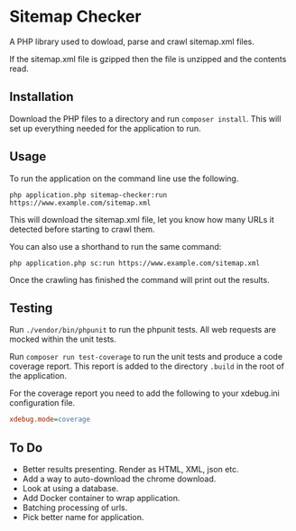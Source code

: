 # Sitemap Checker

A PHP library used to dowload, parse and crawl sitemap.xml files.

If the sitemap.xml file is gzipped then the file is unzipped and the contents read.

## Installation

Download the PHP files to a directory and run `composer install`. This will set up everything needed for the application to run.

## Usage

To run the application on the command line use the following.

`php application.php sitemap-checker:run https://www.example.com/sitemap.xml`

This will download the sitemap.xml file, let you know how many URLs it detected before starting to crawl them.

You can also use a shorthand to run the same command:

`php application.php sc:run https://www.example.com/sitemap.xml`

Once the crawling has finished the command will print out the results.

## Testing

Run `./vendor/bin/phpunit` to run the phpunit tests. All web requests are mocked within the unit tests.

Run `composer run test-coverage` to run the unit tests and produce a code coverage report. This report is added to the directory `.build` in the root of the application.

For the coverage report you need to add the following to your xdebug.ini configuration file.

```ini
xdebug.mode=coverage
```

## To Do

- Better results presenting. Render as HTML, XML, json etc.
- Add a way to auto-download the chrome download.
- Look at using a database.
- Add Docker container to wrap application.
- Batching processing of urls.
- Pick better name for application.

